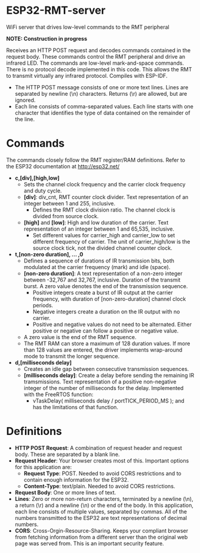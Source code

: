 # ESP32-RMT-server
WiFi server that drives low-level commands to the RMT peripheral

__NOTE: Construction in progress__

Receives an HTTP POST request and decodes commands contained in the request body.
These commands control the RMT peripheral and drive an infrared LED.
The commands are low-level mark-and-space commands.
There is no protocol decode implemented in this code.
This allows the RMT to transmit virtually any infrared protocol.
Compiles with ESP-IDF.

* The HTTP POST message consists of one or more text lines. Lines are separated by newline (\n) characters. Returns (\r) are allowed, but are ignored.
* Each line consists of comma-separated values. Each line starts with one character that identifies the type of data contained on the remainder of the line.

# Commands

The commands closely follow the RMT register/RAM definitions. Refer to the ESP32 documentation at http://esp32.net/
* __c,[div],[high,low]__
  * Sets the channel clock frequency and the carrier clock frequency and duty cycle.
  * __[div]__: div_cnt, RMT counter clock divider. Text representation of an integer between 1 and 255, inclusive.
    * Defines the RMT clock division ratio.  The channel clock is divided from source clock.
  * __[high]__ and __[low]__: High and low duration of the carrier. Text representation of an integer between 1 and 65,535, inclusive.
    * Set different values for carrier\_high and carrier\_low to set different frequency of carrier. The unit of carrier_high/low is the source clock tick, not the divided channel counter clock.
* __t,[non-zero duration], ... ,0__
  * Defines a sequence of durations of IR transmission bits, both modulated at the carrier frequency (mark) and idle (space).
  * __[non-zero duration]__: A text representation of a non-zero integer between -32,767 and 32,767, inclusive. Duration of the transmit burst. A zero value denotes the end of the transmission sequence.
    * Positive integers create a burst of IR output at the carrier frequency, with duration of [non-zero-duration] channel clock periods.
    * Negative integers create a duration on the IR output with no carrier.
    * Positive and negative values do not need to be alternated. Either positive or negative can follow a positive or negative value.
  * A zero value is the end of the RMT sequence.
  * The RMT RAM can store a maximum of 128 duration values. If more than 128 values are entered, the driver implements wrap-around mode to transmit the longer sequence.
* __d,[milliseconds delay]__
  * Creates an idle gap between consecutive transmission sequences.
  * __[milliseconds delay]__: Create a delay before sending the remaining IR tramsmissions. Text representation of a positive non-negative integer of the number of milliseconds for the delay.  Implemented with the FreeRTOS function:
    * vTaskDelay( milliseconds delay / portTICK_PERIOD_MS ); and has the limitations of that function.

# Definitions
* __HTTP POST Request__: A combination of request header and request body. These are separated by a blank line.
* __Request Header__: Your browser creates most of this.  Important options for this application are:
  * __Request Type__: POST. Needed to avoid CORS restrictions and to contain enough information for the ESP32.
  * __Content-Type__: text/plain. Needed to avoid CORS restrictions.
* __Request Body__: One or more lines of text.
* __Lines__: Zero or more non-return characters, terminated by a newline (\n), a return (\r) and a newline (\n) or the end of the body. In this application, each line consists of multiple values, separated by commas. All of the numbers transmitted to the ESP32 are text representations of decimal numbers.
* __CORS__: Cross-Orgin-Resource-Sharing. Keeps your compliant browser from fetching information from a different server than the original web page was served from. This is an important security feature.
